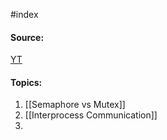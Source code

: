 #index  

#### Source:
[YT](https://www.youtube.com/playlist?list=PL3uLubnzL2Tlbyrr2GFVRE7Azo8FJe-dJ)

#### Topics:

1. [[Semaphore vs Mutex]]
2. [[Interprocess Communication]]
3. 